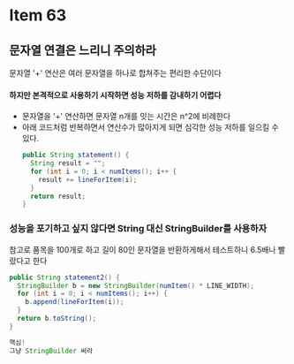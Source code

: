# Item 63
## 문자열 연결은 느리니 주의하라

문자열 '+' 연산은 여러 문자열을 하나로 합쳐주는 편리한 수단이다
#### 하지만 본격적으로 사용하기 시작하면 성능 저하를 감내하기 어렵다
- 문자열을 '+' 연산하면 문자열 n개를 잇는 시간은 n^2에 비례한다
- 아래 코드처럼 반복하면서 연산수가 많아지게 되면 심각한 성능 저하를 일으킬 수 있다.
  ```java
  public String statement() {
    String result = "";
    for (int i = 0; i < numItems(); i++ {
      result += lineForItem(i);
    }
    return result;
  }
  ```

### 성능을 포기하고 싶지 않다면 String 대신 StringBuilder를 사용하자
참고로 품목을 100개로 하고 길이 80인 문자열을 반환하게해서 테스트하니 6.5배나 빨랐다고 한다
```java
public String statement2() {
  StringBuilder b = new StringBuilder(numItem() * LINE_WIDTH);
  for (int i = 0; i < numItems(); i++) {
    b.append(lineForItem(i));
  }
  return b.toString();
}
```


```java
핵심!
그냥 StringBuilder 써라
```
